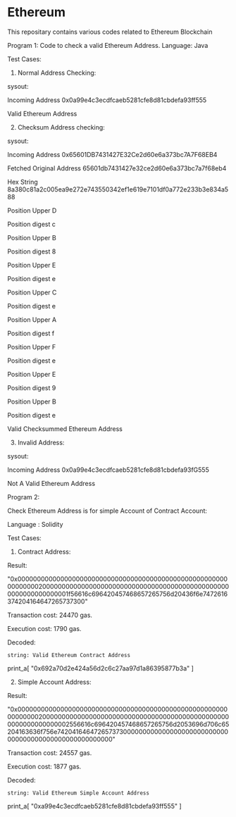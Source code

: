 # Ethereum
This repositary contains various codes related to Ethereum Blockchain	

Program 1:
Code to check a valid Ethereum Address.
Language: Java

Test Cases:

1. Normal Address Checking:

sysout:

Incoming Address 0x0a99e4c3ecdfcaeb5281cfe8d81cbdefa93ff555

Valid Ethereum Address



2. Checksum Address checking:

sysout:

Incoming Address 0x65601DB7431427E32Ce2d60e6a373bc7A7F68EB4

Fetched Original Address 65601db7431427e32ce2d60e6a373bc7a7f68eb4

Hex String 8a380c81a2c005ea9e272e743550342ef1e619e7101df0a772e233b3e834a588

Position Upper D

Position digest c

Position Upper B

Position digest 8

Position Upper E

Position digest e

Position Upper C

Position digest e

Position Upper A

Position digest f

Position Upper F

Position digest e

Position Upper E

Position digest 9

Position Upper B

Position digest e

Valid Checksummed Ethereum Address



3. Invalid Address:

sysout:

Incoming Address 0x0a99e4c3ecdfcaeb5281cfe8d81cbdefa93fG555

Not A Valid Ethereum Address



Program 2:

Check Ethereum Address is for simple Account of Contract Account:

Language : Solidity


Test Cases:

1. Contract Address:

Result:

"0x0000000000000000000000000000000000000000000000000000000000000020000000000000000000000000000000000000000000000000000000000000001f56616c696420457468657265756d20436f6e7472616374204164647265737300"

Transaction cost: 24470 gas. 

Execution cost: 1790 gas.

Decoded: 

    string: Valid Ethereum Contract Address
    
	
print_a[
  "0x692a70d2e424a56d2c6c27aa97d1a86395877b3a"
]	

2. Simple Account Address:

Result: 

"0x0000000000000000000000000000000000000000000000000000000000000020000000000000000000000000000000000000000000000000000000000000002556616c696420457468657265756d2053696d706c65204163636f756e742041646472657373000000000000000000000000000000000000000000000000000000"

Transaction cost: 24557 gas. 

Execution cost: 1877 gas.

Decoded: 

    string: Valid Ethereum Simple Account Address
    
print_a[
  "0xa99e4c3ecdfcaeb5281cfe8d81cbdefa93ff555"
]

